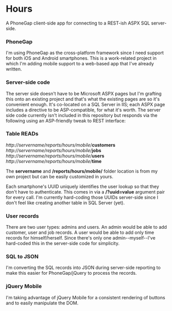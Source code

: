 # Hours
A PhoneGap client-side app for connecting to a REST-ish ASPX SQL server-side.

### PhoneGap

I'm using PhoneGap as the cross-platform framework since I need support for both iOS and Android smartphones.  This is a work-related project in which I'm adding mobile support to a web-based app that I've already written.

### Server-side code

The server side doesn't have to be Microsoft ASPX pages but I'm grafting this onto an existing project and that's what the existing pages are so it's convenient enough.  It's co-located on a SQL Server in IIS; each ASPX page includes a directive to be ASP-compatible, for what it's worth.  The server side code currently isn't included in this repository but responds via the following using an ASP-friendly tweak to REST interface:

### Table READs

*http://servername/reports/hours/mobile*/**customers**
*http://servername/reports/hours/mobile*/**jobs**
*http://servername/reports/hours/mobile*/**users**
*http://servername/reports/hours/mobile*/**time**

The **servername** and **/reports/hours/mobile/** folder location is from my own project but can be easily customized in yours.

Each smartphone's UUID uniquely identifies the user lookup so that they don't have to authenticate.  This comes in via a **/?uuid=value** argument pair for every call.  I'm currently hard-coding those UUIDs server-side since I don't feel like creating another table in SQL Server (yet).

### User records

There are two user types:  admins and users.  An admin would be able to add customer, user and job records.  A user would be able to add only time records for himself/herself.  Since there's only one admin--myself--I've hard-coded this in the server-side code for simplicity.

### SQL to JSON

I'm converting the SQL records into JSON during server-side reporting to make this easier for PhoneGap/jQuery to process the records.

### jQuery Mobile

I'm taking advantage of jQuery Mobile for a consistent rendering of buttons and to easily manipulate the DOM.
